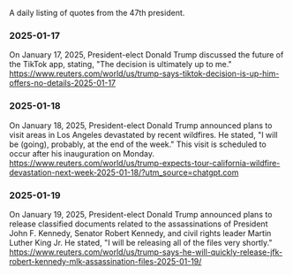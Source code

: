 A daily listing of quotes from the 47th president.


### 2025-01-17
On January 17, 2025, President-elect Donald Trump discussed the future of the TikTok app, stating, "The decision is ultimately up to me."   https://www.reuters.com/world/us/trump-says-tiktok-decision-is-up-him-offers-no-details-2025-01-17

### 2025-01-18
On January 18, 2025, President-elect Donald Trump announced plans to visit areas in Los Angeles devastated by recent wildfires. He stated, "I will be (going), probably, at the end of the week." This visit is scheduled to occur after his inauguration on Monday.  https://www.reuters.com/world/us/trump-expects-tour-california-wildfire-devastation-next-week-2025-01-18/?utm_source=chatgpt.com

### 2025-01-19
On January 19, 2025, President-elect Donald Trump announced plans to release classified documents related to the assassinations of President John F. Kennedy, Senator Robert Kennedy, and civil rights leader Martin Luther King Jr. He stated, "I will be releasing all of the files very shortly."  https://www.reuters.com/world/us/trump-says-he-will-quickly-release-jfk-robert-kennedy-mlk-assassination-files-2025-01-19/

